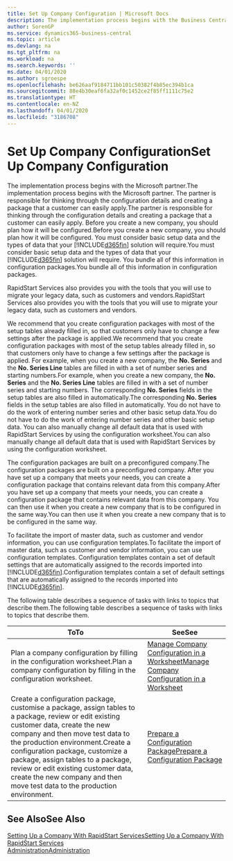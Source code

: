 ```yaml
---
title: Set Up Company Configuration | Microsoft Docs
description: The implementation process begins with the Business Central solution will require. You bundle all of this information into configuration packages.
author: SorenGP
ms.service: dynamics365-business-central
ms.topic: article
ms.devlang: na
ms.tgt_pltfrm: na
ms.workload: na
ms.search.keywords: ''
ms.date: 04/01/2020
ms.author: sgroespe
ms.openlocfilehash: be626aaf9184711bb101c50382f4b85ec394b1ca
ms.sourcegitcommit: 88e4b30eaf6fa32af0c1452ce2f85ff1111c75e2
ms.translationtype: HT
ms.contentlocale: en-NZ
ms.lasthandoff: 04/01/2020
ms.locfileid: "3186708"
---
```

# <a name="set-up-company-configuration"></a><span data-ttu-id="09a22-104">Set Up Company Configuration</span><span class="sxs-lookup"><span data-stu-id="09a22-104">Set Up Company Configuration</span></span>
<span data-ttu-id="09a22-105">The implementation process begins with the Microsoft partner.</span><span class="sxs-lookup"><span data-stu-id="09a22-105">The implementation process begins with the Microsoft partner.</span></span> <span data-ttu-id="09a22-106">The partner is responsible for thinking through the configuration details and creating a package that a customer can easily apply.</span><span class="sxs-lookup"><span data-stu-id="09a22-106">The partner is responsible for thinking through the configuration details and creating a package that a customer can easily apply.</span></span> <span data-ttu-id="09a22-107">Before you create a new company, you should plan how it will be configured.</span><span class="sxs-lookup"><span data-stu-id="09a22-107">Before you create a new company, you should plan how it will be configured.</span></span> <span data-ttu-id="09a22-108">You must consider basic setup data and the types of data that your [!INCLUDE[d365fin](includes/d365fin_md.md)] solution will require.</span><span class="sxs-lookup"><span data-stu-id="09a22-108">You must consider basic setup data and the types of data that your [!INCLUDE[d365fin](includes/d365fin_md.md)] solution will require.</span></span> <span data-ttu-id="09a22-109">You bundle all of this information in configuration packages.</span><span class="sxs-lookup"><span data-stu-id="09a22-109">You bundle all of this information in configuration packages.</span></span>

<span data-ttu-id="09a22-110">RapidStart Services also provides you with the tools that you will use to migrate your legacy data, such as customers and vendors.</span><span class="sxs-lookup"><span data-stu-id="09a22-110">RapidStart Services also provides you with the tools that you will use to migrate your legacy data, such as customers and vendors.</span></span>  

<span data-ttu-id="09a22-111">We recommend that you create configuration packages with most of the setup tables already filled in, so that customers only have to change a few settings after the package is applied.</span><span class="sxs-lookup"><span data-stu-id="09a22-111">We recommend that you create configuration packages with most of the setup tables already filled in, so that customers only have to change a few settings after the package is applied.</span></span> <span data-ttu-id="09a22-112">For example, when you create a new company, the **No. Series** and the **No. Series Line** tables are filled in with a set of number series and starting numbers.</span><span class="sxs-lookup"><span data-stu-id="09a22-112">For example, when you create a new company, the **No. Series** and the **No. Series Line** tables are filled in with a set of number series and starting numbers.</span></span> <span data-ttu-id="09a22-113">The corresponding **No. Series** fields in the setup tables are also filled in automatically.</span><span class="sxs-lookup"><span data-stu-id="09a22-113">The corresponding **No. Series** fields in the setup tables are also filled in automatically.</span></span> <span data-ttu-id="09a22-114">You do not have to do the work of entering number series and other basic setup data.</span><span class="sxs-lookup"><span data-stu-id="09a22-114">You do not have to do the work of entering number series and other basic setup data.</span></span> <span data-ttu-id="09a22-115">You can also manually change all default data that is used with RapidStart Services by using the configuration worksheet.</span><span class="sxs-lookup"><span data-stu-id="09a22-115">You can also manually change all default data that is used with RapidStart Services by using the configuration worksheet.</span></span>  

<span data-ttu-id="09a22-116">The configuration packages are built on a preconfigured company.</span><span class="sxs-lookup"><span data-stu-id="09a22-116">The configuration packages are built on a preconfigured company.</span></span> <span data-ttu-id="09a22-117">After you have set up a company that meets your needs, you can create a configuration package that contains relevant data from this company.</span><span class="sxs-lookup"><span data-stu-id="09a22-117">After you have set up a company that meets your needs, you can create a configuration package that contains relevant data from this company.</span></span> <span data-ttu-id="09a22-118">You can then use it when you create a new company that is to be configured in the same way.</span><span class="sxs-lookup"><span data-stu-id="09a22-118">You can then use it when you create a new company that is to be configured in the same way.</span></span>  

<span data-ttu-id="09a22-119">To facilitate the import of master data, such as customer and vendor information, you can use configuration templates.</span><span class="sxs-lookup"><span data-stu-id="09a22-119">To facilitate the import of master data, such as customer and vendor information, you can use configuration templates.</span></span> <span data-ttu-id="09a22-120">Configuration templates contain a set of default settings that are automatically assigned to the records imported into [!INCLUDE[d365fin](includes/d365fin_md.md)].</span><span class="sxs-lookup"><span data-stu-id="09a22-120">Configuration templates contain a set of default settings that are automatically assigned to the records imported into [!INCLUDE[d365fin](includes/d365fin_md.md)].</span></span>

<span data-ttu-id="09a22-121">The following table describes a sequence of tasks with links to topics that describe them.</span><span class="sxs-lookup"><span data-stu-id="09a22-121">The following table describes a sequence of tasks with links to topics that describe them.</span></span>

|<span data-ttu-id="09a22-122">**To**</span><span class="sxs-lookup"><span data-stu-id="09a22-122">**To**</span></span>|<span data-ttu-id="09a22-123">**See**</span><span class="sxs-lookup"><span data-stu-id="09a22-123">**See**</span></span>|  
|------------|-------------|  
|<span data-ttu-id="09a22-124">Plan a company configuration by filling in the configuration worksheet.</span><span class="sxs-lookup"><span data-stu-id="09a22-124">Plan a company configuration by filling in the configuration worksheet.</span></span>|[<span data-ttu-id="09a22-125">Manage Company Configuration in a Worksheet</span><span class="sxs-lookup"><span data-stu-id="09a22-125">Manage Company Configuration in a Worksheet</span></span>](admin-how-to-manage-company-configuration-in-a-worksheet.md)|  
|<span data-ttu-id="09a22-126">Create a configuration package, customise a package, assign tables to a package, review or edit existing customer data, create the new company and then move test data to the production environment.</span><span class="sxs-lookup"><span data-stu-id="09a22-126">Create a configuration package, customize a package, assign tables to a package, review or edit existing customer data, create the new company and then move test data to the production environment.</span></span>|[<span data-ttu-id="09a22-127">Prepare a Configuration Package</span><span class="sxs-lookup"><span data-stu-id="09a22-127">Prepare a Configuration Package</span></span>](admin-how-to-prepare-a-configuration-package.md)| 

## <a name="see-also"></a><span data-ttu-id="09a22-128">See Also</span><span class="sxs-lookup"><span data-stu-id="09a22-128">See Also</span></span>  
[<span data-ttu-id="09a22-129">Setting Up a Company With RapidStart Services</span><span class="sxs-lookup"><span data-stu-id="09a22-129">Setting Up a Company With RapidStart Services</span></span>](admin-set-up-a-company-with-rapidstart.md)  
[<span data-ttu-id="09a22-130">Administration</span><span class="sxs-lookup"><span data-stu-id="09a22-130">Administration</span></span>](admin-setup-and-administration.md)
